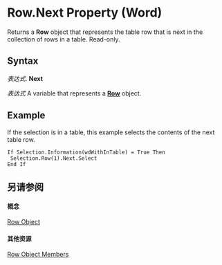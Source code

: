 
# Row.Next Property (Word)

Returns a  **Row** object that represents the table row that is next in the collection of rows in a table. Read-only.


## Syntax

 _表达式_. **Next**

 _表达式_ A variable that represents a **[Row](38a05858-829a-ea5c-ce63-7f7343bf7b88.md)** object.


## Example

If the selection is in a table, this example selects the contents of the next table row.


```
If Selection.Information(wdWithInTable) = True Then 
 Selection.Row(1).Next.Select 
End If
```


## 另请参阅


#### 概念


[Row Object](38a05858-829a-ea5c-ce63-7f7343bf7b88.md)
#### 其他资源


[Row Object Members](http://msdn.microsoft.com/library/3ac6ec58-8e33-7e98-33b6-861a7aa7e80f%28Office.15%29.aspx)